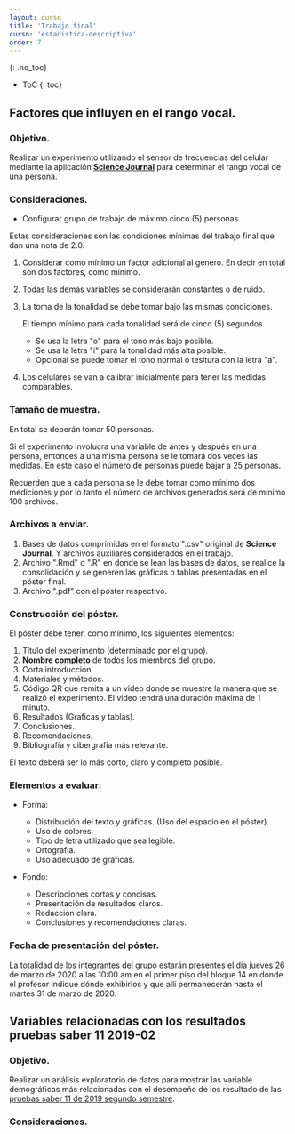 ```yaml
---
layout: curso
title: 'Trabajo final'
curso: 'estadistica-descriptiva'
order: 7
---
```



{: .no_toc}

* ToC
{: toc}


## Factores que influyen en el rango vocal.

### Objetivo.

Realizar un experimento utilizando el sensor de frecuencias  del
celular mediante la aplicación
[**Science Journal**](https://sciencejournal.withgoogle.com/) para
determinar el rango vocal de una persona.

### Consideraciones.

* Configurar grupo de trabajo de máximo cinco (5) personas.

Estas consideraciones son las condiciones mínimas del trabajo
final que dan una nota de 2.0.

1. Considerar como mínimo un factor adicional al género.
   En decir en total son dos factores, como mínimo.

2. Todas las demás variables se considerarán constantes o
   de ruido.

3. La toma de la tonalidad se debe tomar bajo las
    mismas condiciones.

    El tiempo mínimo para cada tonalidad será de cinco (5) segundos.

    * Se usa la letra "o" para el tono más bajo posible.
    * Se usa la letra "i" para la tonalidad más alta posible.
    * Opcional se puede tomar el tono normal o tesitura con la letra "a".

4. Los celulares se van a calibrar inicialmente para tener
   las medidas comparables.

### Tamaño de muestra.

En total se deberán tomar 50 personas.

Si el experimento involucra una variable de antes y después en una persona,
entonces a una misma persona se le tomará dos veces las medidas.
En este caso el número de personas puede bajar a 25 personas.

Recuerden que a cada persona se le debe tomar como mínimo dos
mediciones y por lo tanto el número de archivos generados será de
mínimo 100 archivos.

### Archivos a enviar.

1. Bases de datos comprimidas en el formato ".csv" original
   de **Science Journal**. Y archivos auxiliares considerados en
   el trabajo.
2. Archivo ".Rmd" o ".R" en donde se lean las bases de datos,
   se realice la consolidación y se generen las gráficas o
   tablas presentadas en el póster final.
3. Archivo ".pdf"  con el póster respectivo.

### Construcción del póster.

El póster debe tener, como mínimo, los siguientes elementos:

 1. Título del experimento (determinado por el grupo).
 2. **Nombre completo** de todos los miembros del grupo.
 3. Corta introducción.
 4. Materiales y métodos.
 5. Código QR que remita a un video donde se muestre
    la manera que se realizó el experimento.
    El video tendrá una duración máxima de 1 minuto.
 6. Resultados (Graficas y tablas).
 7. Conclusiones.
 8. Recomendaciones.
 9. Bibliografía y cibergrafía más relevante.


El texto deberá ser lo más corto, claro y completo posible.

### Elementos a evaluar:

- Forma:
  * Distribución del texto y gráficas. (Uso del espacio en el póster).
  * Uso de colores.
  * Tipo de letra utilizado que sea legible.
  * Ortografía.
  * Uso adecuado de gráficas.

- Fondo:
  * Descripciones cortas y concisas.
  * Presentación de resultados claros.
  * Redacción clara.
  * Conclusiones y recomendaciones claras.

### Fecha de presentación del póster.

  La totalidad de los integrantes del grupo estarán presentes el día
  jueves 26 de marzo de 2020 a las 10:00 am en el primer piso
  del bloque 14 en donde el profesor indique dónde
  exhibirlos y que allí permanecerán hasta el martes 31 de marzo de 2020.

## Variables relacionadas con los resultados pruebas saber 11 2019-02

### Objetivo.


Realizar un análisis exploratorio de datos para mostrar
las variable demográficas más relacionadas con el desempeño de
los resultado de las [pruebas saber 11 de 2019 segundo semestre](https://www.datos.gov.co/Educaci-n/Saber-11-2019-2/ynam-yc42).

### Consideraciones.






<!---

## La iluminación en el vino.

### Objetivo.

Realizar un experimento utilizando el luminómetro de
celular mediante la aplicación *Science Journal* para
determinar característica del vino.

### Consideraciones.

Estas consideraciones son las condiciones mínimas del trabajo
final que dan una nota de 2.0.

1. Elegir como factores principal el año, la cepa
   el tipo.

   - Año: Cuatro niveles diferentes.
   - Cepa: Dos niveles diferentes.
   - Tipo: Dos niveles diferentes.

2. Todas las demás variables se considerarán constantes o
   de ruido.
3. La toma de la luminosidad se debe tomar bajo las
    mismas condiciones posible.
4. Variables de ruido como:

    * Luminosidad del ambiente: Se tomará como una covariable.
    * Distancia de la toma: Constante.
    * Linterna: La misma linterna para generar la luminosidad. (No el flash del celular).
    * Distancia de la linterna a la botella constante.
    * Posición con respecto a la iluminación ambiental: Lo más similar posible.
    * Tomar la iluminación con el vidrio de la botella y
       sin el vidrio de la botella. Covariable.

5. Los celulares se van a calibrar inicialmente para tener
   las medidas comparables.

### Tamaño de muestra.

En total se tienen 4 Años x 2 cepas x 2 tipos son 16 combinaciones.
De cada combinación se deben tomar como minimo 3 réplicas (3 botellas distintas).

Por lo tanto el número de experimentos totales es de 48 tomas diferentes.

Cada medida se debe hacer como mínimo durante 10 segundos y después de depura la parte estable de la luminosidad.

## Construcción del póster.

El póster debe tener los siguientes elementos:

 1. Título del experimento (determinado por el grupo).
 2. Nombre completo de todos los miembros del grupo.
 3. Corta introducción.
 4. Materiales y métodos.
 5. Código QR que remita a un video donde se muestre
    la manera que se realizó el experimento.
    El video tendrá una duración máxima de 1 minuto.
 6. Resultados (Graficas y tablas).
 7. Conclusiones.
 8. Recomendaciones.

## Fecha de presentación del póster.

La totalidad de los integrantes del grupo estarán presentes el día
jueves 22 de agosto de 2019 a las 10:00 am en el salón de clase. Luego se
llevarán los póster al bloque 43 en donde el profesor indique dónde
exhibirlos y que allí estén una semana.







## Contenido

{: .no_toc}

* ToC
{: toc}



## Objetivo.

Realizar una recolección de datos, análisis descriptivo y
exploratorio, redactar conclusiones y realizar recomendaciones en
cuanto al ruido en los alrededores del campus de
la Universidad Nacional de Colombia, Sede Medellín, campus
El Volador.

## Mapa.

![](./basesdedatos/croquis_UN.png)

## Actividades.

  + Se conformarán grupos de máximo cinco (5) personas.
    La lista de los integrantes definitivos del grupo se enviará al
    correo **krcabrer@unal.edu.co** el viernes 13
    de abril de 2018 antes de las 23:59 hora de Colombia.

    Se hace con el fin de asignar la identificación y le sección
    que le corresponde a cada grupo de trabajo.

  + Se instalará en los celulares Android la aplicación
    [Science Journal](https://play.google.com/store/apps/details?id=com.google.android.apps.forscience.whistlepunk).

  + Se calibrarán los celulares para determinar las diferencias
    y las correcciones que deban realizarse a cada celular.

    Se realizará la calibración de la siguiente manera:
    - Se toman los datos de manera simultánea en un mismo sito de muestreo
      en donde cada celular no esté a más de 20 centímetros de distancia
      el uno del otro.
    - Se toma como mínimo durante cinco (5) minutos.
    - Se llevan los resultados al paquete estadístico R y
      se realiza el análisis descriptivo del resultado de cada
      uno de los celulares y se compara las distribuciones y
      el grado de correlación para determinar la corrección
      de cada celular con respecto a un celular de referencia.
    - Realizar la calibración sin y con micrófono o "manos libres",
      determinar la mejor manera de tomar los datos de acuerdo
      a los resultados obtenidos.


    + Los factores principales para tomar los datos serán:

      - Sitio.
        Se asignará a cada grupo una sección de los límites
        del campus universitario que no excede los 120 metros.
        Y una longitud hacia el interior no inferior a los
        20 metros.

      - Período.
        Se determinará tres periodos del día.
          * Mañana [8:00 am a 10:00 am].
          * Medio día [11:00 a 1:00].
          * Tarde [4:00 pm a 6:00 pm].

      - Se tomará como unidad de muestreo o unidad experimental un
        cuadrado de 5 metros por 5 metros.

    + Se deberá elaborar un cronograma para tomar por cada combinación
      de unidad experimental y perido un mínimo de cinco (5) minutos
      cinco (5) veces.

## Recursos.

 - [Manual breve sobre cómo hacer un estudio de ruido](https://www.melissaconsultoria.com/2012/09/24/medici%C3%B3n-del-ruido/).
 - [Contaminación acústica](http://contaminacionacustica.net/como-medir-el-ruido-con-sonometros/)
 - [Ruido en el trabajo](http://www.construmatica.com/construpedia/El_Ruido_en_el_Trabajo._Alcance_de_un_Problema_Global)

## Ejemplo de calibración de celulares

- [Calibración de celulares](./guiones/trabajo_final_4.html)
- [Celular 1](.basededatos/celular1.csv)
- [Celular 2](.basededatos/celular2.csv)
- [Celular 3](.basededatos/celular3.csv)


## Consideraciones.

- El póster deberá tener los nombres *completos* del grupo (no iniciales).
- El póster deberá mostrar el número del grupo asignado. (Si hubo división en el grupo, entonces diferenciarlos por una letra, por ejemplo, grupo 3A y 3B).
- Tratar de reducir la cantidad de texto para agilizar la lectura del mismo.
- Incluir fotos de la forma en que se tomaron los datos.
- Mostrar alternativa de disminución de ruido.
- Verificar si los obstáculos tuvieron alguna influencia en los resultados.
  Es decir, si en cercanía de árboles o barreras naturales el ruido
  tiene de disminuir.


## Criterios de evaluación.

1. Forma.
   - Se incluyó como mínimo:
     * Título.
     * Nombre completo de los integrantes.
     * Objetivos.
     * Corta introducción y contexto del estudio.
     * Materiales y métodos.
     * Resultados.
     * Conlusiones.
     * Recomendaciones.
     * Bibliografía y/o cibergrafía.

   - Distribución y diagramación del póster.
   - Uso adecuado de colores (tanto en el póster como en las gráficas).
   - Claridad en las gráficas (título, etiquetas, etc.)
   - Ortografía.

2. Fondo.
    - Claridad en la redacción.
    - Presentación de resultados.
    - Propuestas para la disminución del ruido.

## Fecha de entrega y presentación.

  - Póster o cartel en físico (mínimo en tamaño 70 cm x 100 cm o
    100 cm x 70 cm y en papel bond).
    Jueves, 31 de mayo de 2018 en horas de clase.
  - Archivos de datos y análisis escrito.
    Jueves, 31 de mayo de 2018 antes de las 23:59
    [hora de Colombia](http://horalegal.inm.gov.co/),
    al correo **krcabrer@unal.edu.co** y no olvidar la sigla
    **[EDAED]**




## Estimación de la estatura mediante el celular



### Objetivo

Mostrar mediante la toma de datos la posibilidad de
estimar la estatura de una persona mediante las medidas
de aceleración que se toman del celular.


### Actividades

+ En grupos de máximo cinco personas se toma como mínimo
  a cuarenta personas los datos de aceleración mediante la aplicación
  *[Science Journal](https://play.google.com/store/apps/details?id=com.google.android.apps.forscience.whistlepunk&hl=es)* en una distancia mayor de cuarenta metros.
  También se mide el número de pasos en la distancia dada,
  como también se registra el género y se le mide a cada persona
  la estatura.
+ Una vez tomados los datos se procede a analizar para establecer
  la longitud del paso de la persona y comparar la longitud
  calculada a partir del número de pasos contados durante el
  experimento.
+ Luego se compara la longitud de paso calculada a partir de
   los datos tomados del celular con la estatura de la persona.
+ Se hallan razones o tasa de relación entre la estatura de la
  persona y la longitud de su respectivo paso discriminado por género.
+ Elaborar un póster científico en donde se muestren los resultados
  obtenidos con gráficas y tablas asociadas.
+ Realizar una discusión sobre los problemas y dificultades
  que se tuvieron durante el desarrollo del experimento.


###  Documentos a entregar.

+ Póster en tamaño mínimo de 100 cm por 70 cm en papel para exhibirlo
  el día 23 de noviembre de 2017 en el salón de clase y luego el
  "hall" del tercer piso del bloque 43.

+ Póster en formato ".pdf".
+ Archivos con los datos crudos de las aceleraciones medidas a cada persona.
+ Archivo con los datos individuales de las personas.
+ Archivo en formato ".Rmd" con el procesamiento de la información
  con los códigos respectivos.
+ Archivo en formato ".html" con los resultados obtendios.

### Requisitos mínimo del contenido del póster.

- Título.
- Nombre completo de los integrantes del grupo.
- Corta introducción.
- Descripción del experimento y de la estimación del tamaño de muestra.
- Descripción de la estimación de la longitud del paso a partir de
  los datos de acelaración.
- Descripción de resultados:
  * Comparativo de la longitud del paso calculada con el conteo de paso
    con el resultado de la medición del celular.
  * Relación entre la estatura de la persona y la longitud del paso
    a partir de la medición realizada con el celular.
- Gráficos y tablas pertinentes.
- Conclusiones.
- Recomendaciones.
- Bibliografía.

El texto deberá ser lo más corto, claro y completo posible.

### Elementos a evaluar:

- Forma:
  * Distribución del texto y gráficas. (Uso del espacio en el póster).
  * Uso de colores.
  * Tipo de letra utilizado que sea legible.
  * Ortografía.
  * Uso adecuado de gráficas.

- Fondo:
  * Descripciones cortas y concisas.
  * Presentación de resultados claros.
  * Redacción clara.
  * Conclusiones y recomendaciones claras.


### Fecha de entrega.

El póster físico se entrega el día jueves, 23 de noviembre de 2017 en la hora de clase.
Los archivos se envían al correo *krcabrer@unal.edu.co*, no olvidar
en asunto la sigla **[EDAED]**, el día jueves, 23 de noviembre 2017 antes de las 23:59 horas.

### Consideraciones.

- Los nombres de los integrantes del grupo en el póster deben estar completos.
  No solo las iniciales.
- Se debe incluir bibliografía o cibergrafía pertinente a la estimación
  realizada en otras investigaciones entre la longitud del paso y la estatura
  por género.
- Directrices del [uso de logo institucional](http://identidad.unal.edu.co/guia-de-identidad-visual/b-directrices-y-especificaciones/b1-elementos-de-identidad-visual/)
  de la Universidad Nacional
  de Colombia.

### Evaluación del póster.

Cada estudiante enviará de manera individual al correo **krcabrer@unal.edu.co**
en asunto la sigla **[EDAED]** el ranqueo de los póster desde el primer
lugar hasta el último, incluyendo el póster propio.

NO SE ADMITEN EMPATES.

Se penalizará si el ranqueo difiere en más de tres posiciones con respecto
al ranqueo promedio dado por los profesores evaluadores (No se tendrá acceso a esa información)

Por ejemplo:

12, 2, 5, 7, 3, 10, 9, 1, 4, 6, 8, 11

Significa que el póster del grupo número 12 ocupó el primer lugar,
el grupo número 2 el segundo, y así sucesivamente hasta el póster
del grupo 11 que ocupó el último lugar.

-->
